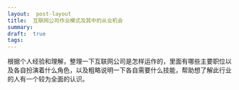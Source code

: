 ```yaml
---
layout:  post-layout
title:  互联网公司作业模式及其中的从业机会
summary:  
draft:  true
tags: 
---
```

根据个人经验和理解，整理一下互联网公司是怎样运作的，里面有哪些主要职位以及各自扮演着什么角色，以及粗略说明一下各自需要什么技能，帮助想了解此行业的人有一个较为全面的认识。
